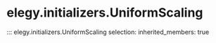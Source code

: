 
# elegy.initializers.UniformScaling
::: elegy.initializers.UniformScaling
    selection:
        inherited_members: true